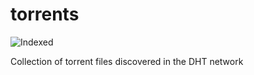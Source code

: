 torrents 
========
![Indexed](https://img.shields.io/badge/indexed-219855-blue)

Collection of torrent files discovered in the DHT network
